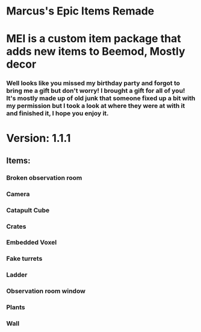 # Marcus's Epic Items Remade
#
# MEI is a custom item package that adds new items to Beemod, Mostly decor

### Well looks like you missed my birthday party and forgot to bring me a gift but don't worry! I brought a gift for all of you! It's mostly made up of old junk that someone fixed up a bit with my permission but I took a look at where they were at with it and finished it, I hope you enjoy it.

# Version: 1.1.1

## Items:

### Broken observation room
### Camera
### Catapult Cube
### Crates
### Embedded Voxel
### Fake turrets
### Ladder
### Observation room window
### Plants
### Wall
